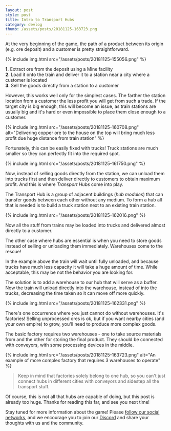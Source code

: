 ```yaml
---
layout: post
style: post
title: Intro to Transport Hubs
category: devlog
thumb: /assets/posts/20181125-163723.png
---
```


At the very beginning of the game, the path of a product between its origin (e.g. ore deposit) and a customer is pretty straightforward.

{% include img.html src="/assets/posts/20181125-155056.png" %}

**1.** Extract ore from the deposit using a Mine facility<br>
**2.** Load it onto the train and deliver it to a station near a city where a customer is located<br>
**3.** Sell the goods directly from a station to a customer<br>

However, this works well only for the simplest cases. The farther the station location from a customer the less profit you will get from such a trade. If the target city is big enough, this will become an issue, as train stations are usually big and it's hard or even impossible to place them close enough to a customer.

{% include img.html src="/assets/posts/20181125-160708.png" alt="Delivering copper ore to the house on the top will bring much less profit due huge distance from train station" %}

Fortunately, this can be easily fixed with trucks! Truck stations are much smaller so they can perfectly fit into the required spot.

{% include img.html src="/assets/posts/20181125-161750.png" %}

Now, instead of selling goods directly from the station, we can unload them into trucks first and then deliver directly to customers to obtain maximum profit. And this is where *Transport Hubs* come into play.

The Transport Hub is a group of adjacent buildings (*hub modules*) that can transfer goods between each other without any medium. To form a hub all that is needed is to build a truck station next to an existing train station.

{% include img.html src="/assets/posts/20181125-162016.png" %}

Now all the stuff from trains may be loaded into trucks and delivered almost directly to a customer.

The other case where hubs are essential is when you need to store goods instead of selling or unloading them immediately. Warehouses come to the rescue!

In the example above the train will wait until fully unloaded, and because trucks have much less capacity it will take a huge amount of time. While acceptable, this may be not the behavior you are looking for.

The solution is to add a warehouse to our hub that will serve as a buffer. Now the train will unload directly into the warehouse, instead of into the trucks, decreasing the time taken so it can move off more quickly.

{% include img.html src="/assets/posts/20181125-162331.png" %}

There's one occurrence where you just cannot do without warehouses. It's factories! Selling unprocessed ores is ok, but if you want nearby cities (and your own empire) to grow, you'll need to produce more complex goods.

The basic factory requires two warehouses - one to take source materials from and the other for storing the final product. They should be connected with conveyors, with some processing devices in the middle.

{% include img.html src="/assets/posts/20181125-163723.png" alt="An example of more complex factory that requires 3 warehouses to operate" %}

> Keep in mind that factories solely belong to one hub, so you can't just connect hubs in different cities with conveyors and sidestep all the transport stuff.

Of course, this is not all that hubs are capable of doing, but this post is already too huge. Thanks for reading this far, and see you next time!

Stay tuned for more information about the game! Please [follow our social networks](/contacts), and we encourage you to join our [Discord](http://discord.gg/64KPWd5) and share your thoughts with us and the community.